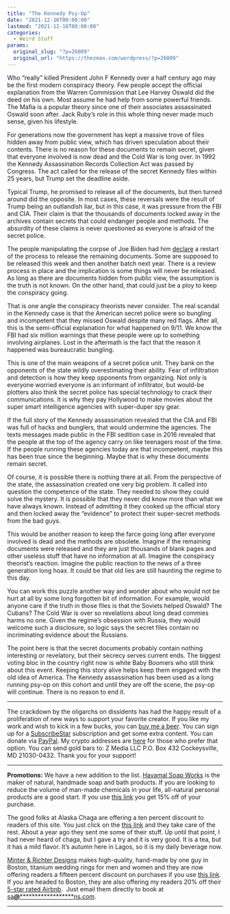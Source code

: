 ```yaml
---
title: "The Kennedy Psy-Op"
date: "2021-12-16T00:00:00"
lastmod: "2021-12-16T00:00:00"
categories:
  - Weird Stuff
params:
  original_slug: "?p=26009"
  original_url: "https://thezman.com/wordpress/?p=26009"
---
```


Who “really” killed President John F Kennedy over a half century ago may
be the first modern conspiracy theory. Few people accept the official
explanation from the Warren Commission that Lee Harvey Oswald did the
deed on his own. Most assume he had help from some powerful friends. The
Mafia is a popular theory since one of their associates assassinated
Oswald soon after. Jack Ruby’s role in this whole thing never made much
sense, given his lifestyle.

For generations now the government has kept a massive trove of files
hidden away from public view, which has driven speculation about their
contents. There is no reason for these documents to remain secret, given
that everyone involved is now dead and the Cold War is long over. In
1992 the Kennedy Assassination Records Collection Act was passed by
Congress. The act called for the release of the secret Kennedy files
within 25 years, but Trump set the deadline aside.

Typical Trump, he promised to release all of the documents, but then
turned around did the opposite. In most cases, these reversals were the
result of Trump being an outlandish liar, but in this case, it was
pressure from the FBI and CIA. Their claim is that the thousands of
documents locked away in the archives contain secrets that could
endanger people and methods. The absurdity of these claims is never
questioned as everyone is afraid of the secret police.

The people manipulating the corpse of Joe Biden had him
[declare](https://www.politico.com/news/magazine/2021/12/15/jfk-kennedy-assassination-documents-524221)
a restart of the process to release the remaining documents. Some are
supposed to be released this week and then another batch next year.
There is a review process in place and the implication is some things
will never be released. As long as there are documents hidden from
public view, the assumption is the truth is not known. On the other
hand, that could just be a ploy to keep the conspiracy going.

That is one angle the conspiracy theorists never consider. The real
scandal in the Kennedy case is that the American secret police were so
bungling and incompetent that they missed Oswald despite many red flags.
After all, this is the semi-official explanation for what happened on
9/11. We know the FBI had six million warnings that these people were up
to something involving airplanes. Lost in the aftermath is the fact that
the reason it happened was bureaucratic bungling.

This is one of the main weapons of a secret police unit. They bank on
the opponents of the state wildly overestimating their ability. Fear of
infiltration and detection is how they keep opponents from organizing.
Not only is everyone worried everyone is an informant of infiltrator,
but would-be plotters also think the secret police has special
technology to crack their communications. It is why they pay Hollywood
to make movies about the super smart intelligence agencies with
super-duper spy gear.

If the full story of the Kennedy assassination revealed that the CIA and
FBI was full of hacks and bunglers, that would undermine the agencies.
The texts messages made public in the FBI sedition case in 2016 revealed
that the people at the top of the agency carry on like teenagers most of
the time. If the people running these agencies today are that
incompetent, maybe this has been true since the beginning. Maybe that is
why these documents remain secret.

Of course, it is possible there is nothing there at all. From the
perspective of the state, the assassination created one very big
problem. It called into question the competence of the state. They
needed to show they could solve the mystery. It is possible that they
never did know more than what we have always known. Instead of admitting
it they cooked up the official story and then locked away the “evidence”
to protect their super-secret methods from the bad guys.

This would be another reason to keep the farce going long after everyone
involved is dead and the methods are obsolete. Imagine if the remaining
documents were released and they are just thousands of blank pages and
other useless stuff that have no information at all. Imagine the
conspiracy theorist’s reaction. Imagine the public reaction to the news
of a three generation long hoax. It could be that old lies are still
haunting the regime to this day.

You can work this puzzle another way and wonder about who would not be
hurt at all by some long forgotten bit of information. For example,
would anyone care if the truth in those files is that the Soviets helped
Oswald? The Cubans? The Cold War is over so revelations about long dead
commies harms no one. Given the regime’s obsession with Russia, they
would welcome such a disclosure, so logic says the secret files contain
no incriminating evidence about the Russians.

The point here is that the secret documents probably contain nothing
interesting or revelatory, but their secrecy serves current ends. The
biggest voting bloc in the country right now is white Baby Boomers who
still think about this event. Keeping this story alive helps keep them
engaged with the old idea of America. The Kennedy assassination has been
used as a long running psy-op on this cohort and until they are off the
scene, the psy-op will continue. There is no reason to end it.

------------------------------------------------------------------------

The crackdown by the oligarchs on dissidents has had the happy result of
a proliferation of new ways to support your favorite creator. If you
like my work and wish to kick in a few bucks, you can
<a href="https://www.buymeacoffee.com/mujolulu" rel="noopener"
target="_blank">buy me a beer</a>. You can sign up for a
<a href="https://www.subscribestar.com/the-z-blog" rel="noopener"
target="_blank">SubscribeStar</a> subscription and get some extra
content. You can donate via <a
href="https://www.paypal.com/donate/?cmd=_s-xclick&amp;hosted_button_id=UDAS2Q8JYA6CN&amp;source=url"
rel="noopener" target="_blank">PayPal</a>. My crypto addresses are
<a href="https://thezman.com/wordpress/?page_id=22713" rel="noopener"
target="_blank">here</a> for those who prefer that option. You can send
gold bars to: Z Media LLC P.O. Box 432 Cockeysville, MD 21030-0432.
Thank you for your support!

------------------------------------------------------------------------

**Promotions:** We have a new addition to the list.
<a href="https://havamalsoapworks.com/" rel="noopener"
target="_blank">Havamal Soap Works</a> is the maker of natural, handmade
soap and bath products. If you are looking to reduce the volume of
man-made chemicals in your life, all-natural personal products are a
good start. If you use
<a href="https://havamalsoapworks.com/discount/ZMAN" rel="noopener"
target="_blank">this link</a> you get 15% off of your purchase.

The good folks at Alaska Chaga are offering a ten percent discount to
readers of this site. You just click on the
<a href="https://alaskachaga.us/discount/ZMAN" rel="noopener noreferrer"
target="_blank">this link</a> and they take care of the rest. About a
year ago they sent me some of their stuff. Up until that point, I had
never heard of chaga, but I gave a try and it is very good. It is a tea,
but it has a mild flavor. It’s autumn here in Lagos, so it is my daily
beverage now.

<a href="https://www.minterandrichterdesigns.com/"
rel="noreferrer nofollow noopener" target="_blank">Minter &amp; Richter
Designs</a> makes high-quality, hand-made by one guy in Boston, titanium
wedding rings for men and women and they are now offering readers a
fifteen percent discount on purchases if you use
<a href="https://www.minterandrichterdesigns.com/discount/ZMAN"
rel="noreferrer nofollow noopener" target="_blank">this link</a>.
<span class="highlight"><span class="colour"><span class="font"><span class="size">If
you are headed to Boston, they are also offering my readers 20% off
their <a
href="https://www.airbnb.com/users/7988017/listings?user_id=7988017&amp;s=3"
rel="noopener noreferrer" target="_blank">5-star rated Airbnb</a>.  Just
email them directly to book at
<a href="mailto:sa***@*********************ns.com"
data-original-string="zrlOVdH/Y+lMJv/uyRe8ZA==cb7LVtD9HEVBbD45DU2sSHvXzCAvuYhydB57gtLBwXAZgxbAwjkqJ87+Obcc089oGVZ"><span
class="apbct-email-encoder"
data-original-string="oEnQ/8Eua5zU1r8pUt8tFQ==cb7IgNWnEsT1AzAHFQgJna81SHo90JpFB8w59qTJvRjQXKB/aEAVHVVf/rH6MvP1GKd"
title="This contact has been encoded by Anti-Spam by CleanTalk. Click to decode. To finish the decoding make sure that JavaScript is enabled in your browser.">sa<span
class="apbct-blur">***</span>@<span
class="apbct-blur">*********************</span>ns.com</span></a>.</span></span></span></span>

------------------------------------------------------------------------
